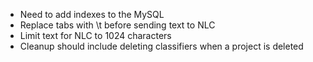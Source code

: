 * Need to add indexes to the MySQL
* Replace tabs with \t before sending text to NLC
* Limit text for NLC to 1024 characters
* Cleanup should include deleting classifiers when a project is deleted
